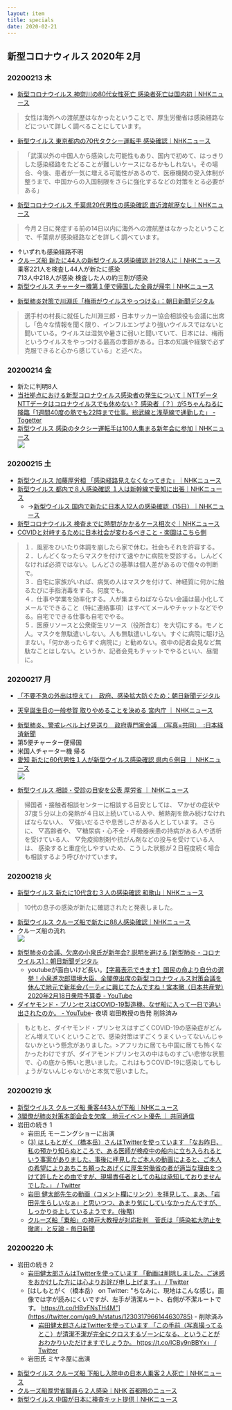 ```yaml
---
layout: item
title: specials
date: 2020-02-21
---
```

## 新型コロナウィルス 2020年 2月

###  20200213 木
- [新型コロナウイルス 神奈川の80代女性死亡 感染者死亡は国内初｜NHKニュース](https://www3.nhk.or.jp/news/html/20200213/k10012284531000.html)
> 女性は海外への渡航歴はなかったということで、厚生労働省は感染経路などについて詳しく調べることにしています。
- [新型ウイルス 東京都内の70代タクシー運転手 感染確認｜NHKニュース](https://www3.nhk.or.jp/news/html/20200213/k10012284011000.html)
>「武漢以外の中国人から感染した可能性もあり、国内で初めて、はっきりした感染経路をたどることが難しいケースになるかもしれない。その場合、今後、患者が一気に増える可能性があるので、医療機関の受入体制が整うまで、中国からの入国制限をさらに強化するなどの対策をとる必要がある」
- [新型コロナウイルス 千葉県20代男性の感染確認 直近渡航歴なし｜NHKニュース](https://www3.nhk.or.jp/news/html/20200213/k10012284571000.html)
> 今月２日に発症する前の14日以内に海外への渡航歴はなかったということで、千葉県が感染経路などを詳しく調べています。
- ↑いずれも感染経路不明
- [クルーズ船 新たに44人の新型ウイルス感染確認 計218人に｜NHKニュース](https://www3.nhk.or.jp/news/html/20200213/k10012283591000.html)<br>
乗客221人を検査し44人が新たに感染<br>
713人中218人が感染 検査した人の約三割が感染<br>
- [新型ウイルス チャーター機第１便で帰国した全員が帰宅｜NHKニュース](https://www3.nhk.or.jp/news/html/20200213/k10012283451000.html)
  <p></p>
- [新型肺炎対策で川淵氏「梅雨がウイルスやっつける」：朝日新聞デジタル](https://www.asahi.com/articles/ASN2F3FWZN2FUTQP003.html)
> 選手村の村長に就任した川淵三郎・日本サッカー協会相談役も会議に出席し「色々な情報を聞く限り、インフルエンザより強いウイルスではないと聞いている。ウイルスは湿気や暑さに弱いと聞いていて、日本には、梅雨というウイルスをやっつける最高の季節がある。日本の知識や経験で必ず克服できると心から感じている」と述べた。

### 20200214 金
- 新たに判明8人
- [当社拠点における新型コロナウイルス感染者の発生について｜NTTデータ](https://www.nttdata.com/jp/ja/news/information/2020/021400/)  [NTTデータはコロナウイルスでも休めない？ 感染者（？）が5ちゃんねるに降臨「1週間40度の熱でも22時まで仕事。総武線と浅草線で通勤した」 - Togetter](https://togetter.com/li/1468610)
- [新型ウイルス 感染のタクシー運転手は100人集まる新年会に参加｜NHKニュース](https://www3.nhk.or.jp/news/html/20200214/k10012285731000.html)  
  <div class="row img-padding">
    <div class="col-lg-4 col-sm-6"><img  class="img-fluid" src="https://user-images.githubusercontent.com/60528257/74999227-6a1be380-549e-11ea-91dd-75f1fb2388da.jpg"></div>
 </div>


### 20200215 土
- [新型ウイルス 加藤厚労相 「感染経路見えなくなってきた」｜NHKニュース](https://www3.nhk.or.jp/news/html/20200215/k10012287281000.html)
- [新型ウイルス 都内で８人感染確認 １人は新幹線で愛知に出張｜NHKニュース](https://www3.nhk.or.jp/news/html/20200215/k10012287191000.html)
  - →[新型ウイルス 国内で新たに日本人12人の感染確認（15日）｜NHKニュース](https://www3.nhk.or.jp/news/html/20200215/k10012287291000.html)  
- [新型コロナウイルス 検査までに時間がかかるケース相次ぐ｜NHKニュース](https://www3.nhk.or.jp/news/html/20200215/k10012287501000.html)
- [COVIDと対峙するために日本社会が変わるべきこと - 楽園はこちら側](https://georgebest1969.typepad.jp/blog/2020/02/covid%E3%81%A8%E5%AF%BE%E5%B3%99%E3%81%99%E3%82%8B%E3%81%9F%E3%82%81%E3%81%AB%E6%97%A5%E6%9C%AC%E7%A4%BE%E4%BC%9A%E3%81%8C%E5%A4%89%E3%82%8F%E3%82%8B%E3%81%B9%E3%81%8D%E3%81%93%E3%81%A8.html)
> １．風邪をひいたり体調を崩したら家で休む。社会もそれを許容する。  
>２．しんどくなったらマスクを付けて速やかに病院を受診する。しんどくなければ必須ではない。しんどさの基準は個人差があるので個々の判断で。  
>３．自宅に家族がいれば、病気の人はマスクを付けて、神経質に何かに触るたびに手指消毒をする。何度でも。  
>４．仕事や学業を効率化する。人が集まらねばならない会議は最小化してメールでできること（特に連絡事項）はすべてメールやチャットなどでやる。自宅でできる仕事も自宅でやる。  
>５．医療リソースと公衆衛生リソース（役所含む）を大切にする。モノと人。マスクを無駄遣いしない。人も無駄遣いしない。すぐに病院に駆け込まない。「何かあったらすぐ病院に」と勧めない。夜中の記者会見など無駄なことはしない。というか、記者会見もチャットでやるといい、昼間に。

### 20200217 月
* [「不要不急の外出は控えて」　政府、感染拡大防ぐため：朝日新聞デジタル](https://www.asahi.com/articles/ASN2J74JVN2JULBJ006.html)<br>
- [天皇誕生日の一般参賀 取りやめることを決める 宮内庁 ｜ NHKニュース](https://www3.nhk.or.jp/news/html/20200217/k10012288891000.html)<br>
* [新型肺炎、警戒レベル上げ見送り　政府専門家会議　（写真=共同）　:日本経済新聞](https://www.nikkei.com/article/DGXMZO55705000W0A210C2NN1000/)<br>
* 第5便チャーター便帰国<br>
* 米国人チャーター機 帰る<br>
* [愛知 新たに60代男性１人が新型ウイルス感染確認 県内６例目 ｜ NHKニュース](https://www3.nhk.or.jp/news/html/20200217/k10012289781000.html)  <div class="row img-padding">
    <div class="col-lg-4 col-sm-6"><img  class="img-fluid" src="https://i.imgur.com/F7yMZ6q.jpg"></div>
 </div>
 <p></p>

* [新型ウイルス 相談・受診の目安を公表 厚労省 ｜ NHKニュース](https://www3.nhk.or.jp/news/html/20200217/k10012289041000.html)  
>帰国者・接触者相談センターに相談する目安としては、
>▽かぜの症状や37度５分以上の発熱が４日以上続いている人や、解熱剤を飲み続けなければならない人、
>▽強いだるさや息苦しさがある人としています。
>さらに、
>▽高齢者や、
>▽糖尿病・心不全・呼吸器疾患の持病がある人や透析を受けている人、
>▽免疫抑制剤や抗がん剤などの投与を受けている人は、
>感染すると重症化しやすいため、こうした状態が２日程度続く場合も相談するよう呼びかけています。

### 20200218 火
* [新型ウイルス 新たに10代含む３人の感染確認 和歌山｜NHKニュース](https://www3.nhk.or.jp/news/html/20200218/k10012290631000.html)  
>10代の息子の感染が新たに確認されたと発表しました。
* [新型ウイルス クルーズ船で新たに88人感染確認｜NHKニュース](https://www3.nhk.or.jp/news/html/20200218/k10012290791000.html)
* クルーズ船の流れ  
  <div class="row img-padding">
    <div class="col-lg-4 col-sm-6"><img  class="img-fluid" src="https://i.imgur.com/NwiUdhv.jpg"></div>
 </div>
 <p></p>

* [新型肺炎の会議、欠席の小泉氏が新年会? 説明を避ける [新型肺炎・コロナウイルス]：朝日新聞デジタル](https://www.asahi.com/articles/ASN2L63XJN2LUTFK01N.html)
  * youtubeが面白いけど長い。[【字幕表示できます】国民の命より自分の選挙！小泉進次郎環境大臣、全閣僚出席の新型コロナウィルス対策会議を休んで地元で新年会パーティに興じてたんですね！宮本徹（日本共産党）2020年2月18日衆院予算委 - YouTube](https://www.youtube.com/watch?time_continue=1&v=Z_FeTuEKG6I&feature=emb_title)
* [ダイヤモンド・プリンセスはCOVID-19製造機。なぜ船に入って一日で追い出されたのか。 - YouTube](https://www.youtube.com/watch?v=W3X3RSmf7ds)- 夜頃 岩田教授の告発 削除済み
>もともと、ダイヤモンド・プリンセスはすごくCOVID-19の感染症がどんどん増えていくということで、感染対策はすごくうまくいってないんじゃないかという懸念がありました。>アフリカに居ても中国に居ても怖くなかったわけですが、ダイアモンドプリンセスの中はものすごい悲惨な状態で、心の底から怖いと思いました。これはもうCOVID-19に感染してもしょうがないんじゃないかと本気で思いました。

### 20200219 水
* [新型ウイルス クルーズ船 乗客443人が下船｜NHKニュース](https://www3.nhk.or.jp/news/html/20200219/k10012291541000.html)
* [3閣僚が肺炎対策本部会合を欠席　地元イベント優先 ｜ 共同通信](https://this.kiji.is/602789204069811297)
* 岩田の続き 1
  * 岩田氏 モーニングショーに出演
  * [(3) はしもとがく（橋本岳）さんはTwitterを使っています 「なお昨日、私の預かり知らぬところで、ある医師が検疫中の船内に立ち入られるという事案がありました。事後に拝見したご本人の動画によると、ご本人の希望によりあちこち頼ったあげくに厚生労働省の者が適当な理由をつけて許したとの由ですが、現場責任者としての私は承知しておりませんでした。」 / Twitter](https://twitter.com/ga9_h/status/1229946164620869632)
  * [岩田 健太郎先生の動画（コメント欄にリンク）を拝見して、まあ、「岩田先生らしいなぁ」と思いつつ、あまり気にしていなかったんですが、しっかり炎上しているようです。(後略)](https://m.facebook.com/story.php?story_fbid=2703278763058947&id=100001305489071)
  * [クルーズ船「乗船」の神戸大教授が対応批判　菅氏は「感染拡大防止を徹底」と反論 - 毎日新聞](https://mainichi.jp/articles/20200219/k00/00m/010/097000c)

### 20200220 木

- 岩田の続き 2
  * [岩田健太郎さんはTwitterを使っています 「動画は削除しました。ご迷惑をおかけした方には心よりお詫び申し上げます。」 / Twitter](https://twitter.com/georgebest1969/status/1230241394754670592)
  * [はしもとがく（橋本岳） on Twitter: "ちなみに、現地はこんな感じ。画像では字が読みにくいですが、左手が清潔ルート、右側が不潔ルートです。 https://t.co/HBvFNsTH4M"](https://twitter.com/ga9_h/status/1230317966144630785) - 削除済み
    * [岩田健太郎さんはTwitterを使っています 「この手前（写真撮ってるとこ）が清潔不潔が完全にクロスするゾーンになる、ということがおわかりいただけますでしょうか。 https://t.co/ICBy9nBBYx」 / Twitter](https://twitter.com/georgebest1969/status/1230347776849920001)
  * 岩田氏 ミヤネ屋に出演
* [新型ウイルス クルーズ船 下船し入院中の日本人乗客２人死亡｜NHKニュース](https://www3.nhk.or.jp/news/html/20200220/k10012293421000.html)
* [クルーズ船厚労省職員ら２人感染｜NHK 首都圏のニュース](https://www3.nhk.or.jp/shutoken-news/20200220/1000044359.html)
* [新型ウイルス 中国が日本に検査キット提供｜NHKニュース](https://www3.nhk.or.jp/news/html/20200220/k10012293911000.html)

